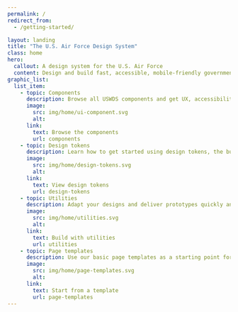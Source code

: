 ```yaml
---
permalink: /
redirect_from:
  - /getting-started/

layout: landing
title: "The U.S. Air Force Design System"
class: home
hero:
  callout: A design system for the U.S. Air Force
  content: Design and build fast, accessible, mobile-friendly government websites backed by user research.
graphic_list:
  list_item:
    - topic: Components
      description: Browse all USWDS components and get UX, accessibility, and implementation guidance.
      image:
        src: img/home/ui-component.svg
        alt:
      link:
        text: Browse the components
        url: components
    - topic: Design tokens
      description: Learn how to get started using design tokens, the building blocks of USWDS component design.
      image:
        src: img/home/design-tokens.svg
        alt:
      link:
        text: View design tokens
        url: design-tokens
    - topic: Utilities
      description: Adapt your designs and deliver prototypes quickly and consistently, without touching a line of CSS.
      image:
        src: img/home/utilities.svg
        alt:
      link:
        text: Build with utilities
        url: utilities
    - topic: Page templates
      description: Use our basic page templates as a starting point for your design and development process.
      image:
        src: img/home/page-templates.svg
        alt:
      link:
        text: Start from a template
        url: page-templates
---
```


<!-- <section class="usa-section bg-base-lightest showcase" aria-label="Sites using USWDS">
  <div class="grid-container">
    <h2 class="font-lang-xl margin-y-0 line-height-serif-2">Showcase</h2>
    <div class="grid-row grid-gap tablet:margin-top-3">
      <div class="tablet:grid-col">
        <img src="{{ site.baseurl }}/img/home/showcase/vote.jpg" alt="">
        <a href="https://vote.gov/">vote.gov</a>
      </div>
      <div class="tablet:grid-col">
        <img src="{{ site.baseurl }}/img/home/showcase/va-healthcare.jpg" alt="">
        <a href="https://www.va.gov/">U.S. Department of Veterans Affairs</a>
      </div>
      <div class="tablet:grid-col">
        <img src="{{ site.baseurl }}/img/home/showcase/nasa.jpg" alt="">
        <a href="https://www1.grc.nasa.gov/">NASA Glenn Research Center</a>
      </div>
    </div>
  </div>

  <div class="grid-container tablet:margin-top-6">
    <div class="grid-row grid-gap">
      <div class="tablet:grid-col">
        <img src="{{ site.baseurl }}/img/home/showcase/pubmed.jpg" alt="">
        <a class="font-lang-md" href="https://www.ncbi.nlm.nih.gov/labs/pubmed/">PubMed Labs | U.S. National Library of Medicine</a>
      </div>
      <div class="tablet:grid-col">
        <img src="{{ site.baseurl }}/img/home/showcase/seedfund.jpg" alt="">
        <a href="https://seedfund.nsf.gov/">America’s Seed Fund</a>
      </div>
      <div class="tablet:grid-col">
        <img src="{{ site.baseurl }}/img/home/showcase/plainlanguage.jpg" alt="">
        <a href="https://plainlanguage.gov/">Plain Language</a>
      </div>
    </div>
  </div>
</section> -->

